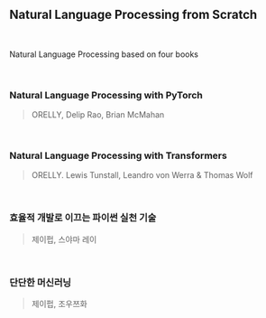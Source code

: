 ## **Natural Language Processing from Scratch**

<br>

Natural Language Processing based on four books

<br>

### Natural Language Processing with PyTorch
> ORELLY, Delip Rao, Brian McMahan

<br>

### Natural Language Processing with Transformers
> ORELLY. Lewis Tunstall, Leandro von Werra & Thomas Wolf

<br>

### 효율적 개발로 이끄는 파이썬 실천 기술
> 제이펍, 스야마 레이

<br>

### 단단한 머신러닝
> 제이펍, 조우쯔화
